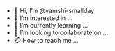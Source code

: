 - 👋 Hi, I’m @vamshi-smallday
- 👀 I’m interested in ...
- 🌱 I’m currently learning ...
- 💞️ I’m looking to collaborate on ...
- 📫 How to reach me ...

<!---
vamshi-smallday/vamshi-smallday is a ✨ special ✨ repository because its `README.md` (this file) appears on your GitHub profile.
You can click the Preview link to take a look at your changes.
--->

